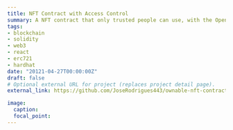 ```yaml
---
title: NFT Contract with Access Control
summary: A NFT contract that only trusted people can use, with the OpenZeppelin Access Control Mechanism
tags:
- blockchain
- solidity
- web3
- react
- erc721
- hardhat
date: "20121-04-27T00:00:00Z"
draft: false
# Optional external URL for project (replaces project detail page).
external_link: https://github.com/JoseRodrigues443/ownable-nft-contract-solidity

image:
  caption:
  focal_point:
---
```

